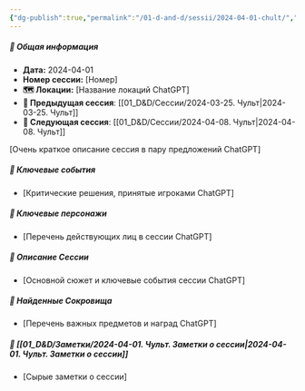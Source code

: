 ```yaml
---
{"dg-publish":true,"permalink":"/01-d-and-d/sessii/2024-04-01-chult/","created":"2024-11-09T09:06:50.047+03:00","updated":"2024-04-08T20:35:14.903+03:00"}
---
```



##### 📅 Общая информация

- **Дата:** 2024-04-01
- **Номер cессии:** [Номер]
- **🗺️ Локации:** [Название локаций ChatGPT]
- **🔗 Предыдущая сессия**: [[01_D&D/Сессии/2024-03-25. Чульт\|2024-03-25. Чульт]]
- **🔗 Следующая сессия**: [[01_D&D/Сессии/2024-04-08. Чульт\|2024-04-08. Чульт]]

[Очень краткое описание сессия в пару предложений ChatGPT]
##### 🔑 **Ключевые события** 
- [Критические решения, принятые игроками ChatGPT]
##### 🧍 **Ключевые персонажи** 
- [Перечень действующих лиц в сессии ChatGPT]
##### 📖 **Описание Сессии** 
- [Основной сюжет и ключевые события сессии ChatGPT]
##### 💎 **Найденные Сокровища** 
- [Перечень важных предметов и наград ChatGPT]
##### 📝 **[[01_D&D/Заметки/2024-04-01. Чульт. Заметки о сессии\|2024-04-01. Чульт. Заметки о сессии]]**
- [Сырые заметки о сессии]

